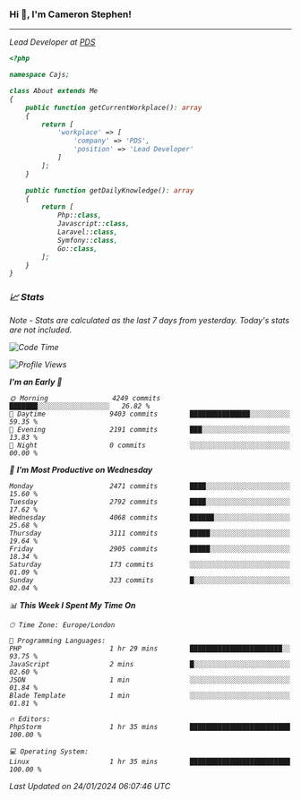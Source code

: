 ### Hi 👋, I'm Cameron Stephen!
<hr>
<p><em>Lead Developer at <a href="https://prindatasolutions.co.uk">PDS</a></p>


```php
<?php

namespace Cajs;

class About extends Me
{
    public function getCurrentWorkplace(): array
    {
        return [
            'workplace' => [
                'company' => 'PDS',
                'position' => 'Lead Developer'
            ]
        ];
    }

    public function getDailyKnowledge(): array
    {
        return [
            Php::class,
            Javascript::class,
            Laravel::class,
            Symfony::class,
            Go::class,
        ];
    }
}
```

### 📈 Stats
<p><em>Note - Stats are calculated as the last 7 days from yesterday. Today's stats are not included.</em></p>


<!--START_SECTION:waka-->
![Code Time](http://img.shields.io/badge/Code%20Time-3%2C646%20hrs%206%20mins-blue)

![Profile Views](http://img.shields.io/badge/Profile%20Views-0-blue)

**I'm an Early 🐤** 

```text
🌞 Morning                4249 commits        ███████░░░░░░░░░░░░░░░░░░   26.82 % 
🌆 Daytime                9403 commits        ███████████████░░░░░░░░░░   59.35 % 
🌃 Evening                2191 commits        ███░░░░░░░░░░░░░░░░░░░░░░   13.83 % 
🌙 Night                  0 commits           ░░░░░░░░░░░░░░░░░░░░░░░░░   00.00 % 
```
📅 **I'm Most Productive on Wednesday** 

```text
Monday                   2471 commits        ████░░░░░░░░░░░░░░░░░░░░░   15.60 % 
Tuesday                  2792 commits        ████░░░░░░░░░░░░░░░░░░░░░   17.62 % 
Wednesday                4068 commits        ██████░░░░░░░░░░░░░░░░░░░   25.68 % 
Thursday                 3111 commits        █████░░░░░░░░░░░░░░░░░░░░   19.64 % 
Friday                   2905 commits        █████░░░░░░░░░░░░░░░░░░░░   18.34 % 
Saturday                 173 commits         ░░░░░░░░░░░░░░░░░░░░░░░░░   01.09 % 
Sunday                   323 commits         █░░░░░░░░░░░░░░░░░░░░░░░░   02.04 % 
```


📊 **This Week I Spent My Time On** 

```text
🕑︎ Time Zone: Europe/London

💬 Programming Languages: 
PHP                      1 hr 29 mins        ███████████████████████░░   93.75 % 
JavaScript               2 mins              █░░░░░░░░░░░░░░░░░░░░░░░░   02.60 % 
JSON                     1 min               ░░░░░░░░░░░░░░░░░░░░░░░░░   01.84 % 
Blade Template           1 min               ░░░░░░░░░░░░░░░░░░░░░░░░░   01.81 % 

🔥 Editors: 
PhpStorm                 1 hr 35 mins        █████████████████████████   100.00 % 

💻 Operating System: 
Linux                    1 hr 35 mins        █████████████████████████   100.00 % 
```


 Last Updated on 24/01/2024 06:07:46 UTC
<!--END_SECTION:waka-->
